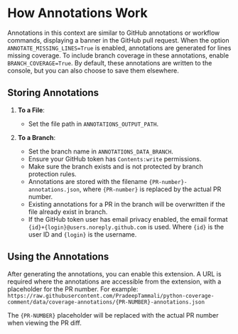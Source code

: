 # How Annotations Work

Annotations in this context are similar to GitHub annotations or workflow commands,
displaying a banner in the GitHub pull request.
When the option `ANNOTATE_MISSING_LINES=True` is enabled, annotations are generated for lines missing coverage.
To include branch coverage in these annotations, enable `BRANCH_COVERAGE=True`.
By default, these annotations are written to the console, but you can also choose to save them elsewhere.

## Storing Annotations

1. **To a File**:
   - Set the file path in `ANNOTATIONS_OUTPUT_PATH`.

2. **To a Branch**:
   - Set the branch name in `ANNOTATIONS_DATA_BRANCH`.
   - Ensure your GitHub token has `Contents:write` permissions.
   - Make sure the branch exists and is not protected by branch protection rules.
   - Annotations are stored with the filename `{PR-number}-annotations.json`,
   where `{PR-number}` is replaced by the actual PR number.
   - Existing annotations for a PR in the branch will be overwritten if the file already exist in branch.
   - If the GitHub token user has email privacy enabled, the email format `{id}+{login}@users.noreply.github.com` is used.
   Where `{id}` is the user ID and `{login}` is the username.

## Using the Annotations

After generating the annotations, you can enable this extension.
A URL is required where the annotations are accessible from the extension, with a placeholder for the PR number.
For example:
`https://raw.githubusercontent.com/PradeepTammali/python-coverage-comment/data/coverage-annotations/{PR-NUMBER}-annotations.json`

The `{PR-NUMBER}` placeholder will be replaced with the actual PR number when viewing the PR diff.

